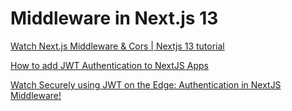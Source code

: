 # Middleware in Next.js 13


[Watch Next.js Middleware & Cors | Nextjs 13 tutorial](https://www.youtube.com/watch?v=h4-2K7nFf7s)

[How to add JWT Authentication to NextJS Apps](https://levelup.gitconnected.com/how-to-add-jwt-authentication-to-nextjs-apps-a0dc83bd257d)

[Watch Securely using JWT on the Edge: Authentication in NextJS Middleware!](https://www.youtube.com/watch?v=pmAnWOofqJE)
